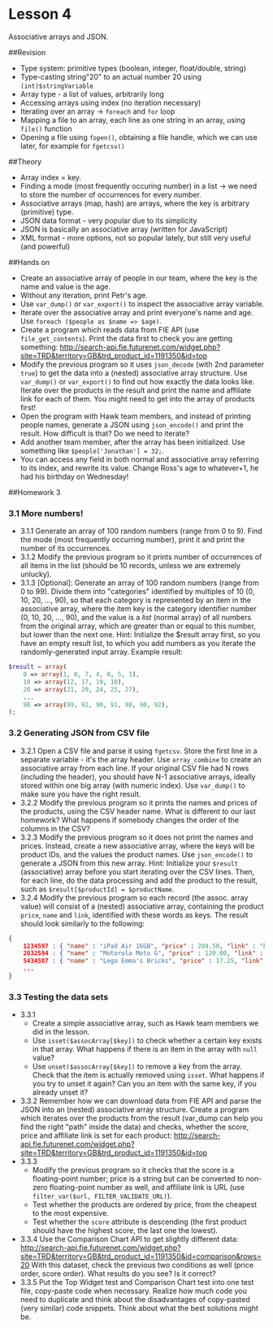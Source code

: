 Lesson 4
========
Associative arrays and JSON.

##Revision
 - Type system: primitive types (boolean, integer, float/double, string)
 - Type-casting string"20" to an actual number 20 using `(int)$stringVariable`
 - Array type - a list of values, arbitrarily long
 - Accessing arrays using index (no iteration necessary)
 - Iterating over an array -> `foreach` and `for` loop
 - Mapping a file to an array, each line as one string in an array, using `file()` function
 - Opening a file using `fopen()`, obtaining a file handle, which we can use later, for example for `fgetcsv()`

##Theory
 - Array index = key.
 - Finding a mode (most frequently occuring number) in a list -> we need to store the number of occurrences for every number.
 - Associative arrays (map, hash) are arrays, where the key is arbitrary (primitive) type.
 - JSON data format - very popular due to its simplicity
 - JSON is basically an associative array (written for JavaScript)
 - XML format - more options, not so popular lately, but still very useful (and powerful)

##Hands on
 - Create an associative array of people in our team, where the key is the name and value is the age.
 - Without any iteration, print Petr's age.
 - Use `var_dump()` or `var_export()` to inspect the associative array variable.
 - Iterate over the associative array and print everyone's name and age. Use `foreach ($people as $name => $age)`.
 - Create a program which reads data from FIE API (use `file_get_contents`). Print the data first to check you are getting something: http://search-api.fie.futurenet.com/widget.php?site=TRD&territory=GB&trd_product_id=1191350&id=top
 - Modify the previous program so it uses `json_decode` (with 2nd parameter `true`) to get the data into a (nested) associative array structure. Use `var_dump()` or `var_export()` to find out how exactly the data looks like. Iterate over the products in the result and print the name and affiliate link for each of them. You might need to get into the array of products first! 
 - Open the program with Hawk team members, and instead of printing people names, generate a JSON using `json_encode()` and print the result. How difficult is that? Do we need to iterate?
 - Add another team member, after the array has been initialized. Use something like `$people['Jonathan'] = 32;`. 
 - You can access any field in both normal and associative array referring to its index, and rewrite its value. Change Ross's age to whatever+1, he had his birthday on Wednesday!

##Homework 3

### 3.1 More numbers!
 - 3.1.1 Generate an array of 100 random numbers (range from 0 to 9). Find the mode (most frequently occurring number), print it and print the number of its occurrences.
 - 3.1.2 Modify the previous program so it prints number of occurrences of all items in the list (should be 10 records, unless we are extremely unlucky).
 - 3.1.3 [Optional]: Generate an array of 100 random numbers (range from 0 to 99). Divide them into "categories" identified by multiples of 10 (0, 10, 20, ..., 90), so that each category is represented by an item in the associative array, where the item key is the category identifier number (0, 10, 20, ..., 90), and the value is a *list* (normal array) of all numbers from the original array, which are greater than or equal to this number, but lower than the next one. Hint: Initialize the $result array first, so you have an empty result list, to which you add numbers as you iterate the randomly-generated input array. Example result:
```php
$result = array( 
    0 => array(1, 0, 7, 4, 0, 5, 1),
    10 => array(12, 17, 19, 10),
    20 => array(21, 20, 24, 25, 27),
    ...
    90 => array(99, 92, 90, 91, 98, 90, 92),
);
```

### 3.2 Generating JSON from CSV file
 - 3.2.1 Open a CSV file and parse it using `fgetcsv`. Store the first line in a separate variable - it's the array header. Use `array_combine` to create an associative array from each line. If your original CSV file had N rows (including the header), you should have N-1 associative arrays, ideally stored within one big array (with numeric index). Use `var_dump()` to make sure you have the right result.
 - 3.2.2 Modify the previous program so it prints the names and prices of the products, using the CSV header name. What is different to our last homework? What happens if somebody changes the order of the columns in the CSV?
 - 3.2.3 Modify the previous program so it does not print the names and prices. Instead, create a new associative array, where the keys will be product IDs, and the values the product names. Use `json_encode()` to generate a JSON from this new array. Hint: Initialize your `$result` (associative) array before you start iterating over the CSV lines. Then, for each line, do the data processing and add the product to the result, such as `$result[$productId] = $productName`.
 - 3.2.4 Modify the previous program so each record (the assoc. array value) will consist of a (nested) associative array, containing the product `price`, `name` and `link`, identified with these words as keys. The result should look similarly to the following:
```json
{ 
    1234597 : { "name" : "iPad Air 16GB", "price" : 204.50, "link" : "http://..." },
    2032594 : { "name" : "Motorola Moto G", "price" : 120.00, "link" : "http://..." },
    5434587 : { "name" : "Lego Emma's Bricks", "price" : 17.25, "link" : "http://..." },
    ...
}
```

### 3.3 Testing the data sets
 - 3.3.1 
   - Create a simple associative array, such as Hawk team members we did in the lesson. 
   - Use `isset($assocArray[$key])` to check whether a certain key exists in that array. What happens if there is an item in the array with `null` value?
   - Use `unset($assocArray[$key])` to remove a key from the array. Check that the item is actually removed using `isset`. What happens if you try to unset it again? Can you an item with the same key, if you already unset it?
 - 3.3.2 Remember how we can download data from FIE API and parse the JSON into an (nested) associative array structure. Create a program which iterates over the products from the result (var_dump can help you find the right "path" inside the data) and checks, whether the score, price and affiliate link is set for each product: http://search-api.fie.futurenet.com/widget.php?site=TRD&territory=GB&trd_product_id=1191350&id=top
 - 3.3.3 
   - Modify the previous program so it checks that the score is a floating-point number; price is a string but can be converted to non-zero floating-point number as well, and affiliate link is URL (use `filter_var($url, FILTER_VALIDATE_URL)`).
   - Test whether the products are ordered by price, from the cheapest to the most expensive.
   - Test whether the `score` attribute is descending (the first product should have the highest score, the last one the lowest).
 - 3.3.4 Use the Comparison Chart API to get slightly different data: http://search-api.fie.futurenet.com/widget.php?site=TRD&territory=GB&trd_product_id=1191350&id=comparison&rows=20 With this dataset, check the previous two conditions as well (price order, score order). What results do you see? Is it correct?
 - 3.3.5 Put the Top Widget test and Comparison Chart test into one test file, copy-paste code when necessary. Realize how much code you need to duplicate and think about the disadvantages of copy-pasted (very similar) code snippets. Think about what the best solutions might be.
